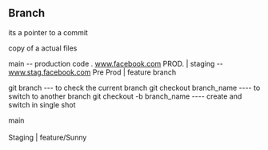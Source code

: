## Branch 

its a pointer to a commit 


copy of a actual files 

main   -- production code . www.facebook.com            PROD.
|
staging  -- www.stag.facebook.com                    Pre Prod
 |
feature branch 



git branch                    --- to check the current branch 
git checkout branch_name      ---- to switch to another branch 
git checkout -b branch_name   ---- create and switch in single shot


 

   main         
     \
    Staging
       |
    feature/Sunny        

    



